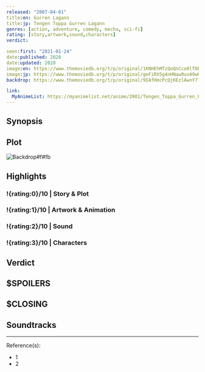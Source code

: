 ```yaml
---
released: "2007-04-01"
title:en: Gurren Lagann
title:jp: Tengen Toppa Gurren Lagann
genres: [action, adventure, comedy, mecha, sci-fi]
rating: [story,artwork,sound,characters]
verdict:

seen:first: "2021-01-24"
date:published: 2020
date:updated: 2020
image:en: https://www.themoviedb.org/t/p/original/1KNHEhMTzQoQnCco0lTOEsTYRtT.jpg
image:jp: https://www.themoviedb.org/t/p/original/geFiRX5g4nHNaw0uvA9wHZfPWIS.jpg
backdrop: https://www.themoviedb.org/t/p/original/9IAfHmcPcQjKEzlAwnY777iItbi.jpg

link:
  MyAnimeList: https://myanimelist.net/anime/2001/Tengen_Toppa_Gurren_Lagann/
---
```



## Synopsis

## Plot

![Backdrop#f#fb](https://www.themoviedb.org/t/p/original/hpWt972OjP3veaGYS1Qn8Z87MLO.jpg "Source: TMDB")

## Highlights

### !{rating:0}/10 | Story & Plot

### !{rating:1}/10 | Artwork & Animation

### !{rating:2}/10 | Sound

### !{rating:3}/10 | Characters

## Verdict

## $SPOILERS

## $CLOSING

## Soundtracks

***
Reference(s):

- 1
- 2
